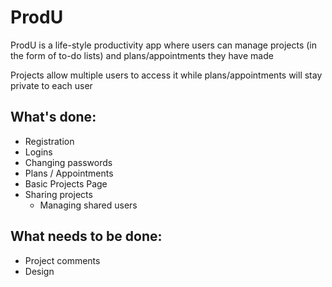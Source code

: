 # ProdU
ProdU is a life-style productivity app where users can manage
projects (in the form of to-do lists) and plans/appointments they have made

Projects allow multiple users to access it while plans/appointments will stay private to each user

## What's done:
- Registration
- Logins
- Changing passwords
- Plans / Appointments
- Basic Projects Page
- Sharing projects
    - Managing shared users

## What needs to be done:
- Project comments
- Design